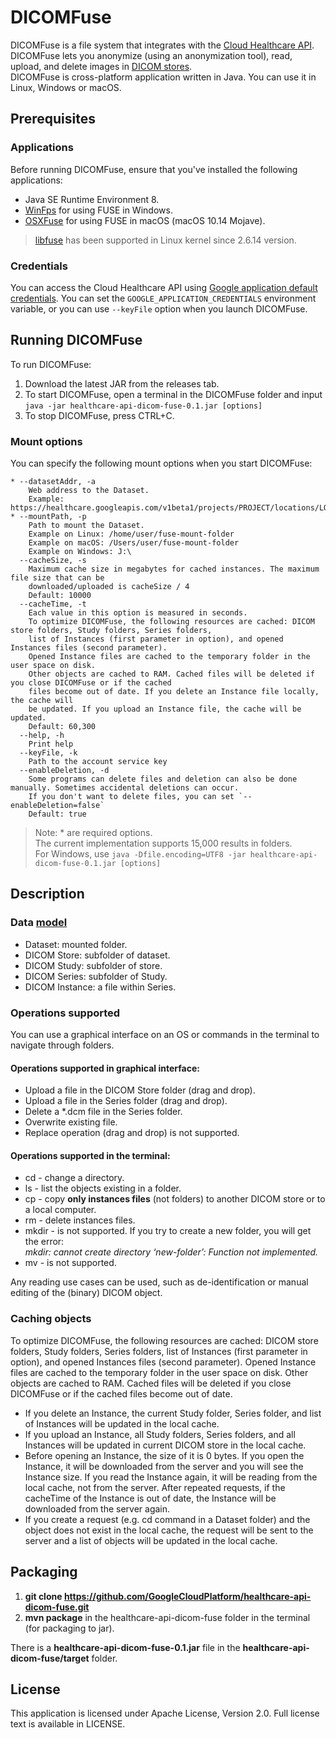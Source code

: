 # DICOMFuse

DICOMFuse is a file system that integrates with the
[Cloud Healthcare API](https://cloud.google.com/healthcare/). DICOMFuse lets you
anonymize (using an anonymization tool), read, upload, and delete images in
[DICOM stores](https://cloud.google.com/healthcare/docs/how-tos/dicom). \
DICOMFuse is cross-platform application written in Java. You can use it in
Linux, Windows or macOS.

## Prerequisites

### Applications

Before running DICOMFuse, ensure that you've installed the following
applications:

*   Java SE Runtime Environment 8.
*   [WinFps](https://github.com/billziss-gh/winfsp) for using FUSE in Windows.
*   [OSXFuse](https://osxfuse.github.io/) for using FUSE in macOS (macOS 10.14
    Mojave).

> [libfuse](https://github.com/libfuse/libfuse) has been supported in Linux
> kernel since 2.6.14 version.

### Credentials

You can access the Cloud Healthcare API using
[Google application default credentials](https://cloud.google.com/docs/authentication/production#howtheywork).
You can set the `GOOGLE_APPLICATION_CREDENTIALS` environment variable, or you
can use `--keyFile` option when you launch DICOMFuse.

## Running DICOMFuse

To run DICOMFuse:

1.  Download the latest JAR from the releases tab.
2.  To start DICOMFuse, open a terminal in the DICOMFuse folder and input `java
    -jar healthcare-api-dicom-fuse-0.1.jar [options]`
3.  To stop DICOMFuse, press CTRL+C.

### Mount options

You can specify the following mount options when you start DICOMFuse:

```
* --datasetAddr, -a
    Web address to the Dataset.
    Example: https://healthcare.googleapis.com/v1beta1/projects/PROJECT/locations/LOCATION/datasets/DATASET
* --mountPath, -p
    Path to mount the Dataset.
    Example on Linux: /home/user/fuse-mount-folder
    Example on macOS: /Users/user/fuse-mount-folder
    Example on Windows: J:\
  --cacheSize, -s
    Maximum cache size in megabytes for cached instances. The maximum file size that can be
    downloaded/uploaded is cacheSize / 4
    Default: 10000
  --cacheTime, -t
    Each value in this option is measured in seconds.
    To optimize DICOMFuse, the following resources are cached: DICOM store folders, Study folders, Series folders,
    list of Instances (first parameter in option), and opened Instances files (second parameter).
    Opened Instance files are cached to the temporary folder in the user space on disk.
    Other objects are cached to RAM. Cached files will be deleted if you close DICOMFuse or if the cached
    files become out of date. If you delete an Instance file locally, the cache will
    be updated. If you upload an Instance file, the cache will be updated.
    Default: 60,300
  --help, -h
    Print help
  --keyFile, -k
    Path to the account service key
  --enableDeletion, -d
    Some programs can delete files and deletion can also be done manually. Sometimes accidental deletions can occur.
    If you don't want to delete files, you can set `--enableDeletion=false`
    Default: true
```

> Note: * are required options. \
> The current implementation supports 15,000 results in folders. \
> For Windows, use `java -Dfile.encoding=UTF8 -jar healthcare-api-dicom-fuse-0.1.jar [options]`

## Description

### Data [model](https://cloud.google.com/healthcare/docs/concepts/projects-datasets-data-stores)

*   Dataset: mounted folder.
*   DICOM Store: subfolder of dataset.
*   DICOM Study: subfolder of store.
*   DICOM Series: subfolder of Study.
*   DICOM Instance: a file within Series.

### Operations supported

You can use a graphical interface on an OS or commands in the terminal to
navigate through folders.

#### Operations supported in graphical interface:

*   Upload a file in the DICOM Store folder (drag and drop).
*   Upload a file in the Series folder (drag and drop).
*   Delete a *.dcm file in the Series folder.
*   Overwrite existing file.
*   Replace operation (drag and drop) is not supported.

#### Operations supported in the terminal:

*   cd - change a directory.
*   ls - list the objects existing in a folder.
*   cp - copy **only instances files** (not folders) to another DICOM store or
    to a local computer.
*   rm - delete instances files.
*   mkdir - is not supported. If you try to create a new folder, you will get
    the error: \
    _mkdir: cannot create directory ‘new-folder’: Function not implemented._
*   mv - is not supported.

Any reading use cases can be used, such as de-identification or manual editing
of the (binary) DICOM object.

### Caching objects

To optimize DICOMFuse, the following resources are cached: DICOM store folders,
Study folders, Series folders, list of Instances (first parameter in option),
and opened Instances files (second parameter). Opened Instance files are cached
to the temporary folder in the user space on disk. Other objects are cached to
RAM. Cached files will be deleted if you close DICOMFuse or if the cached files
become out of date.

*   If you delete an Instance, the current Study folder, Series folder, and list
    of Instances will be updated in the local cache.
*   If you upload an Instance, all Study folders, Series folders, and all
    Instances will be updated in current DICOM store in the local cache.
*   Before opening an Instance, the size of it is 0 bytes. If you open the
    Instance, it will be downloaded from the server and you will see the
    Instance size. If you read the Instance again, it will be reading from the
    local cache, not from the server. After repeated requests, if the cacheTime
    of the Instance is out of date, the Instance will be downloaded from the
    server again.
*   If you create a request (e.g. cd command in a Dataset folder) and the object
    does not exist in the local cache, the request will be sent to the server
    and a list of objects will be updated in the local cache.

## Packaging

1.  **git clone https://github.com/GoogleCloudPlatform/healthcare-api-dicom-fuse.git**
2.  **mvn package** in the healthcare-api-dicom-fuse folder in the terminal (for 
    packaging to jar).

There is a **healthcare-api-dicom-fuse-0.1.jar** file in the **healthcare-api-dicom-fuse/target** folder.

## License

This application is licensed under Apache License, Version 2.0. Full license
text is available in LICENSE.
